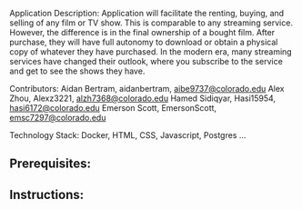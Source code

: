 Application Description:
Application will facilitate the renting, buying, and selling of any film or TV show. This is comparable to any streaming service. However, the difference is in the final ownership of a bought film. After purchase, they will have full autonomy to download or obtain a physical copy of whatever they have purchased. In the modern era, many streaming services have changed their outlook, where you subscribe to the service and get to see the shows they have. 

Contributors:
Aidan Bertram, aidanbertram, aibe9737@colorado.edu
Alex Zhou, Alexz3221, alzh7368@colorado.edu
Hamed Sidiqyar, Hasi15954, hasi6172@colorado.edu
Emerson Scott, EmersonScott, emsc7297@colorado.edu

Technology Stack:
Docker, HTML, CSS, Javascript, Postgres ...

Prerequisites:
-

Instructions:
-

